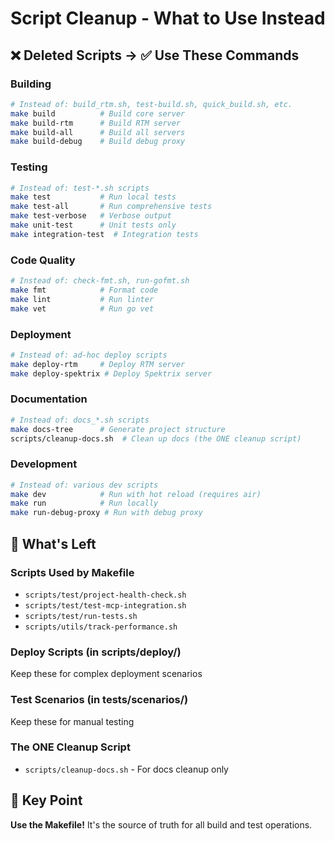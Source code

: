 # Script Cleanup - What to Use Instead

## ❌ Deleted Scripts → ✅ Use These Commands

### Building
```bash
# Instead of: build_rtm.sh, test-build.sh, quick_build.sh, etc.
make build          # Build core server
make build-rtm      # Build RTM server  
make build-all      # Build all servers
make build-debug    # Build debug proxy
```

### Testing
```bash
# Instead of: test-*.sh scripts
make test           # Run local tests
make test-all       # Run comprehensive tests
make test-verbose   # Verbose output
make unit-test      # Unit tests only
make integration-test  # Integration tests
```

### Code Quality
```bash
# Instead of: check-fmt.sh, run-gofmt.sh
make fmt            # Format code
make lint           # Run linter
make vet            # Run go vet
```

### Deployment
```bash
# Instead of: ad-hoc deploy scripts
make deploy-rtm     # Deploy RTM server
make deploy-spektrix # Deploy Spektrix server
```

### Documentation
```bash
# Instead of: docs_*.sh scripts
make docs-tree      # Generate project structure
scripts/cleanup-docs.sh  # Clean up docs (the ONE cleanup script)
```

### Development
```bash
# Instead of: various dev scripts
make dev            # Run with hot reload (requires air)
make run            # Run locally
make run-debug-proxy # Run with debug proxy
```

## 📁 What's Left

### Scripts Used by Makefile
- `scripts/test/project-health-check.sh`
- `scripts/test/test-mcp-integration.sh`
- `scripts/test/run-tests.sh`
- `scripts/utils/track-performance.sh`

### Deploy Scripts (in scripts/deploy/)
Keep these for complex deployment scenarios

### Test Scenarios (in tests/scenarios/)
Keep these for manual testing

### The ONE Cleanup Script
- `scripts/cleanup-docs.sh` - For docs cleanup only

## 🎯 Key Point
**Use the Makefile!** It's the source of truth for all build and test operations.
